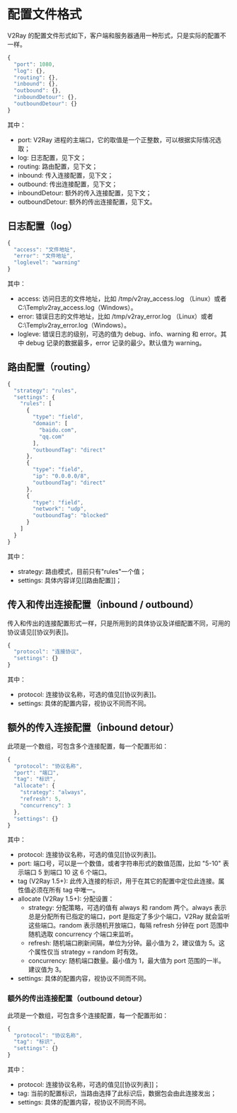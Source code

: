 # 配置文件格式
V2Ray 的配置文件形式如下，客户端和服务器通用一种形式，只是实际的配置不一样。

```javascript
{
  "port": 1080,
  "log": {},
  "routing": {},
  "inbound": {},
  "outbound": {},
  "inboundDetour": {},
  "outboundDetour": {}
}
```

其中：
* port: V2Ray 进程的主端口，它的取值是一个正整数，可以根据实际情况选取；
* log: 日志配置，见下文；
* routing: 路由配置，见下文；
* inbound: 传入连接配置，见下文；
* outbound: 传出连接配置，见下文；
* inboundDetour: 额外的传入连接配置，见下文；
* outboundDetour: 额外的传出连接配置，见下文。
 
## 日志配置（log）
```javascript
{
  "access": "文件地址",
  "error": "文件地址",
  "loglevel": "warning"
}
```

其中：
* access: 访问日志的文件地址，比如 /tmp/v2ray\_access.log （Linux）或者 C:\Temp\v2ray\_access.log（Windows）。
* error: 错误日志的文件地址，比如 /tmp/v2ray\_error.log （Linux）或者 C:\Temp\v2ray\_error.log（Windows）。
* logleve: 错误日志的级别，可选的值为 debug、info、warning 和 error。其中 debug 记录的数据最多，error 记录的最少。默认值为 warning。

## 路由配置（routing）
```javascript
{
  "strategy": "rules",
  "settings": {
    "rules": [
      {
        "type": "field",
        "domain": [
          "baidu.com",
          "qq.com"
        ],
        "outboundTag": "direct"
      },
      {
        "type": "field",
        "ip": "0.0.0.0/8",
        "outboundTag": "direct"
      },
      {
        "type": "field",
        "network": "udp",
        "outboundTag": "blocked"
      }
    ]
  }
}
```
其中：
* strategy: 路由模式，目前只有"rules"一个值；
* settings: 具体内容详见[[路由配置]]；


## 传入和传出连接配置（inbound / outbound）
传入和传出的连接配置形式一样，只是所用到的具体协议及详细配置不同，可用的协议请见[[协议列表]]。

```javascript
{
  "protocol": "连接协议",
  "settings": {}
}
```

其中：
* protocol: 连接协议名称，可选的值见[[协议列表]]。
* settings: 具体的配置内容，视协议不同而不同。

## 额外的传入连接配置（inbound detour）
此项是一个数组，可包含多个连接配置，每一个配置形如：
```javascript
{
  "protocol": "协议名称",
  "port": "端口",
  "tag": "标识",
  "allocate": {
    "strategy": "always",
    "refresh": 5,
    "concurrency": 3
  },
  "settings": {}
}
```

其中：
* protocol: 连接协议名称，可选的值见[[协议列表]]。
* port: 端口号，可以是一个数值，或者字符串形式的数值范围，比如 "5-10" 表示端口 5 到端口 10 这 6 个端口。
* tag (V2Ray 1.5+): 此传入连接的标识，用于在其它的配置中定位此连接。属性值必须在所有 tag 中唯一。
* allocate (V2Ray 1.5+): 分配设置：
  * strategy: 分配策略，可选的值有 always 和 random 两个。always 表示总是分配所有已指定的端口，port 是指定了多少个端口，V2Ray 就会监听这些端口。random 表示随机开放端口，每隔 refresh 分钟在 port 范围中随机选取 concurrency 个端口来监听。
  * refresh: 随机端口刷新间隔，单位为分钟。最小值为 2，建议值为 5。这个属性仅当 strategy = random 时有效。
  * concurrency: 随机端口数量。最小值为 1，最大值为 port 范围的一半。建议值为 3。
* settings: 具体的配置内容，视协议不同而不同。

### 额外的传出连接配置（outbound detour）
此项是一个数组，可包含多个连接配置，每一个配置形如：
```javascript
{
  "protocol": "协议名称",
  "tag": "标识",
  "settings": {}
}
```

其中：
* protocol: 连接协议名称，可选的值见[[协议列表]]；
* tag: 当前的配置标识，当路由选择了此标识后，数据包会由此连接发出；
* settings: 具体的配置内容，视协议不同而不同。